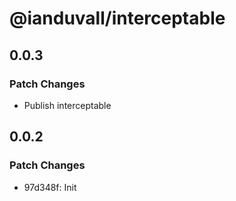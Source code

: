 # @ianduvall/interceptable

## 0.0.3

### Patch Changes

- Publish interceptable

## 0.0.2

### Patch Changes

- 97d348f: Init
